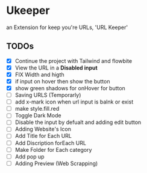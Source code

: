 # Ukeeper
an Extension for keep you're URLs, 'URL Keeper'

## TODOs

- [x] Continue the project with Tailwind and flowbite
- [x] View the URL in a <B>Disabled input</B>
- [x] FIX Width and higth
- [x] if input on hover then show the button
- [x] show green shadows for onHover for button
- [ ] Saving URLS (Temporarly)
- [ ] add x-mark icon when url input is balnk or exist
- [ ] make style.fill.red
- [ ] Toggle Dark Mode
- [ ] Disable the input by defualt and adding edit button 
- [ ] Adding Website's Icon
- [ ] Add Title for Each URL
- [ ] Add Discription forEach URL
- [ ] Make Folder for Each category
- [ ] Add pop up
- [ ] Adding Preview (Web Scrapping)

